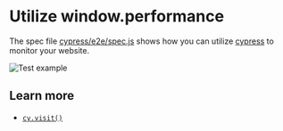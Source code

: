 # Utilize window.performance 

The spec file [cypress/e2e/spec.js](cypress/e2e/spec.js) shows how you can utilize [cypress](https://cypress.io) to monitor your website.

![Test example](images/performance-example.png)

## Learn more

- [`cy.visit()`](https://on.cypress.io/visit)
